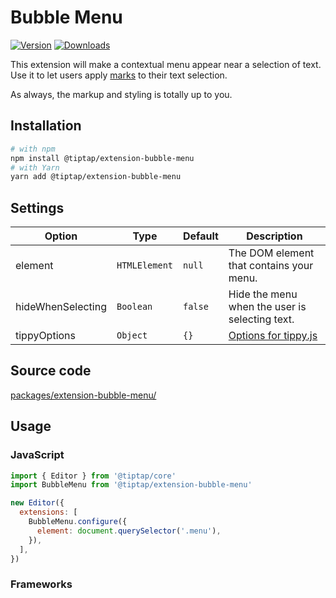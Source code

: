 # Bubble Menu
[![Version](https://img.shields.io/npm/v/@tiptap/extension-bubble-menu.svg?label=version)](https://www.npmjs.com/package/@tiptap/extension-bubble-menu)
[![Downloads](https://img.shields.io/npm/dm/@tiptap/extension-bubble-menu.svg)](https://npmcharts.com/compare/@tiptap/extension-bubble-menu?minimal=true)

This extension will make a contextual menu appear near a selection of text. Use it to let users apply [marks](/api/marks) to their text selection.

As always, the markup and styling is totally up to you.

## Installation
```bash
# with npm
npm install @tiptap/extension-bubble-menu
# with Yarn
yarn add @tiptap/extension-bubble-menu
```

## Settings
| Option            | Type          | Default | Description                                                             |
| ----------------- | ------------- | ------- | ----------------------------------------------------------------------- |
| element           | `HTMLElement` | `null`  | The DOM element that contains your menu.                                |
| hideWhenSelecting | `Boolean`     | `false` | Hide the menu when the user is selecting text.                          |
| tippyOptions      | `Object`      | `{}`    | [Options for tippy.js](https://atomiks.github.io/tippyjs/v6/all-props/) |

## Source code
[packages/extension-bubble-menu/](https://github.com/ueberdosis/tiptap/blob/main/packages/extension-bubble-menu/)

## Usage

### JavaScript
```js
import { Editor } from '@tiptap/core'
import BubbleMenu from '@tiptap/extension-bubble-menu'

new Editor({
  extensions: [
    BubbleMenu.configure({
      element: document.querySelector('.menu'),
    }),
  ],
})
```

### Frameworks
<demos :items="{
  Vue: 'Extensions/BubbleMenu/Vue',
  React: 'Extensions/BubbleMenu/React',
}" />
